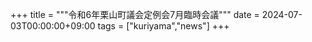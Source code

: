 +++
title = """令和6年栗山町議会定例会7月臨時会議"""
date = 2024-07-03T00:00:00+09:00
tags = ["kuriyama","news"]
+++

